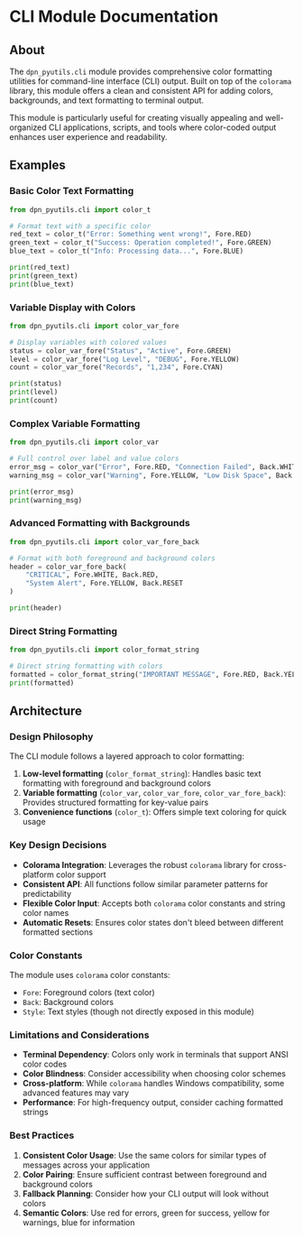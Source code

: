 # CLI Module Documentation

## About

The `dpn_pyutils.cli` module provides comprehensive color formatting utilities for command-line interface (CLI) output. Built on top of the `colorama` library, this module offers a clean and consistent API for adding colors, backgrounds, and text formatting to terminal output.

This module is particularly useful for creating visually appealing and well-organized CLI applications, scripts, and tools where color-coded output enhances user experience and readability.

## Examples

### Basic Color Text Formatting

```python
from dpn_pyutils.cli import color_t

# Format text with a specific color
red_text = color_t("Error: Something went wrong!", Fore.RED)
green_text = color_t("Success: Operation completed!", Fore.GREEN)
blue_text = color_t("Info: Processing data...", Fore.BLUE)

print(red_text)
print(green_text)
print(blue_text)
```

### Variable Display with Colors

```python
from dpn_pyutils.cli import color_var_fore

# Display variables with colored values
status = color_var_fore("Status", "Active", Fore.GREEN)
level = color_var_fore("Log Level", "DEBUG", Fore.YELLOW)
count = color_var_fore("Records", "1,234", Fore.CYAN)

print(status)
print(level)
print(count)
```

### Complex Variable Formatting

```python
from dpn_pyutils.cli import color_var

# Full control over label and value colors
error_msg = color_var("Error", Fore.RED, "Connection Failed", Back.WHITE)
warning_msg = color_var("Warning", Fore.YELLOW, "Low Disk Space", Back.RESET)

print(error_msg)
print(warning_msg)
```

### Advanced Formatting with Backgrounds

```python
from dpn_pyutils.cli import color_var_fore_back

# Format with both foreground and background colors
header = color_var_fore_back(
    "CRITICAL", Fore.WHITE, Back.RED,
    "System Alert", Fore.YELLOW, Back.RESET
)

print(header)
```

### Direct String Formatting

```python
from dpn_pyutils.cli import color_format_string

# Direct string formatting with colors
formatted = color_format_string("IMPORTANT MESSAGE", Fore.RED, Back.YELLOW)
print(formatted)
```

## Architecture

### Design Philosophy

The CLI module follows a layered approach to color formatting:

1. **Low-level formatting** (`color_format_string`): Handles basic text formatting with foreground and background colors
2. **Variable formatting** (`color_var`, `color_var_fore`, `color_var_fore_back`): Provides structured formatting for key-value pairs
3. **Convenience functions** (`color_t`): Offers simple text coloring for quick usage

### Key Design Decisions

- **Colorama Integration**: Leverages the robust `colorama` library for cross-platform color support
- **Consistent API**: All functions follow similar parameter patterns for predictability
- **Flexible Color Input**: Accepts both `colorama` color constants and string color names
- **Automatic Resets**: Ensures color states don't bleed between different formatted sections

### Color Constants

The module uses `colorama` color constants:
- `Fore`: Foreground colors (text color)
- `Back`: Background colors
- `Style`: Text styles (though not directly exposed in this module)

### Limitations and Considerations

- **Terminal Dependency**: Colors only work in terminals that support ANSI color codes
- **Color Blindness**: Consider accessibility when choosing color schemes
- **Cross-platform**: While `colorama` handles Windows compatibility, some advanced features may vary
- **Performance**: For high-frequency output, consider caching formatted strings

### Best Practices

1. **Consistent Color Usage**: Use the same colors for similar types of messages across your application
2. **Color Pairing**: Ensure sufficient contrast between foreground and background colors
3. **Fallback Planning**: Consider how your CLI output will look without colors
4. **Semantic Colors**: Use red for errors, green for success, yellow for warnings, blue for information
